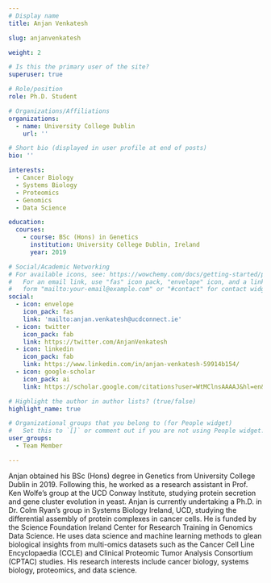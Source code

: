 ```yaml
---
# Display name
title: Anjan Venkatesh

slug: anjanvenkatesh

weight: 2

# Is this the primary user of the site?
superuser: true

# Role/position
role: Ph.D. Student

# Organizations/Affiliations
organizations:
  - name: University College Dublin
    url: ''

# Short bio (displayed in user profile at end of posts)
bio: ''

interests:
  - Cancer Biology
  - Systems Biology
  - Proteomics
  - Genomics
  - Data Science

education:
  courses:
    - course: BSc (Hons) in Genetics
      institution: University College Dublin, Ireland
      year: 2019

# Social/Academic Networking
# For available icons, see: https://wowchemy.com/docs/getting-started/page-builder/#icons
#   For an email link, use "fas" icon pack, "envelope" icon, and a link in the
#   form "mailto:your-email@example.com" or "#contact" for contact widget.
social:
  - icon: envelope
    icon_pack: fas
    link: 'mailto:anjan.venkatesh@ucdconnect.ie'
  - icon: twitter
    icon_pack: fab
    link: https://twitter.com/AnjanVenkatesh
  - icon: linkedin
    icon_pack: fab
    link: https://www.linkedin.com/in/anjan-venkatesh-59914b154/
  - icon: google-scholar
    icon_pack: ai
    link: https://scholar.google.com/citations?user=WtMClnsAAAAJ&hl=en&oi=sra

# Highlight the author in author lists? (true/false)
highlight_name: true

# Organizational groups that you belong to (for People widget)
#   Set this to `[]` or comment out if you are not using People widget.
user_groups:
  - Team Member

---
```


Anjan obtained his BSc (Hons) degree in Genetics from University College Dublin in 2019. Following this, he worked as a research assistant in Prof. Ken Wolfe’s group at the UCD Conway Institute, studying protein secretion and gene cluster evolution in yeast. Anjan is currently undertaking a Ph.D. in Dr. Colm Ryan’s group in Systems Biology Ireland, UCD, studying the differential assembly of protein complexes in cancer cells. He is funded by the Science Foundation Ireland Center for Research Training in Genomics Data Science. He uses data science and machine learning methods to glean biological insights from multi-omics datasets such as the Cancer Cell Line Encyclopaedia (CCLE) and Clinical Proteomic Tumor Analysis Consortium (CPTAC) studies. His research interests include cancer biology, systems biology, proteomics, and data science.

